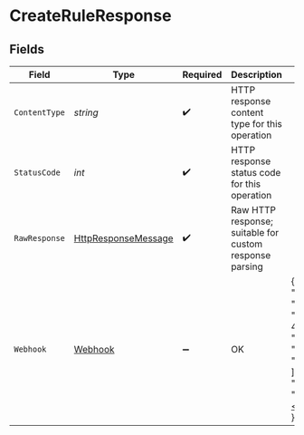 # CreateRuleResponse


## Fields

| Field                                                                                                                                                                                     | Type                                                                                                                                                                                      | Required                                                                                                                                                                                  | Description                                                                                                                                                                               | Example                                                                                                                                                                                   |
| ----------------------------------------------------------------------------------------------------------------------------------------------------------------------------------------- | ----------------------------------------------------------------------------------------------------------------------------------------------------------------------------------------- | ----------------------------------------------------------------------------------------------------------------------------------------------------------------------------------------- | ----------------------------------------------------------------------------------------------------------------------------------------------------------------------------------------- | ----------------------------------------------------------------------------------------------------------------------------------------------------------------------------------------- |
| `ContentType`                                                                                                                                                                             | *string*                                                                                                                                                                                  | :heavy_check_mark:                                                                                                                                                                        | HTTP response content type for this operation                                                                                                                                             |                                                                                                                                                                                           |
| `StatusCode`                                                                                                                                                                              | *int*                                                                                                                                                                                     | :heavy_check_mark:                                                                                                                                                                        | HTTP response status code for this operation                                                                                                                                              |                                                                                                                                                                                           |
| `RawResponse`                                                                                                                                                                             | [HttpResponseMessage](https://learn.microsoft.com/en-us/dotnet/api/system.net.http.httpresponsemessage?view=net-5.0)                                                                      | :heavy_check_mark:                                                                                                                                                                        | Raw HTTP response; suitable for custom response parsing                                                                                                                                   |                                                                                                                                                                                           |
| `Webhook`                                                                                                                                                                                 | [Webhook](../../Models/Shared/Webhook.md)                                                                                                                                                 | :heavy_minus_sign:                                                                                                                                                                        | OK                                                                                                                                                                                        | {<br/>"type": "DataConnectionStatusChanged",<br/>"companyId": "39b73b17-cc2e-429e-915d-71654e9dcd1e",<br/>"notifiers": {<br/>"emails": [<br/>"info@client.com"<br/>],<br/>"webhook": "https://webhook.client.com"<br/>}<br/>} |